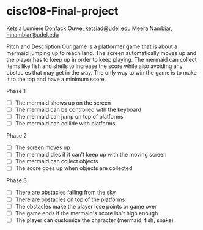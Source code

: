 # cisc108-Final-project

Ketsia Lumiere Donfack Ouwe, ketsiad@udel.edu
Meera Nambiar, mnambiar@udel.edu

Pitch and Description
Our game is a platformer game that is about a mermaid jumping up to reach land.
The screen automatically moves up and the player has to keep up in order to keep
playing. The mermaid can collect items like fish and shells to increase the score while
also avoiding any obstacles that may get in the way. The only way to win the game is to
make it to the top and have a minimum score.


Phase 1
- [ ] The mermaid shows up on the screen
- [ ] The mermaid can be controlled with the keyboard
- [ ] The mermaid can jump on top of platforms
- [ ] The mermaid can collide with platforms

Phase 2
- [ ] The screen moves up
- [ ] The mermaid dies if it can't keep up with the moving screen
- [ ] The mermaid can collect objects
- [ ] The score goes up when objects are collected

Phase 3
- [ ] There are obstacles falling from the sky
- [ ] There are obstacles on top of the platforms
- [ ] The obstacles make the player lose points or game over
- [ ] The game ends if the mermaid's score isn't high enough
- [ ] The player can customize the character (mermaid, fish, snake)